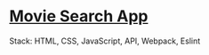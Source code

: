 # [Movie Search App](https://movie-search-kejno.web.app/)
Stack: HTML, CSS, JavaScript, API, Webpack, Eslint
